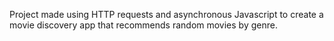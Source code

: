 Project made using HTTP requests and asynchronous Javascript to create a movie discovery app that recommends random movies by genre.
